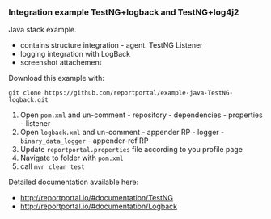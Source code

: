 ### Integration example TestNG+logback and TestNG+log4j2

Java stack example. 

* contains structure integration - agent. TestNG Listener
* logging integration with LogBack
* screenshot attachement

Download this example with:

```shell
git clone https://github.com/reportportal/example-java-TestNG-logback.git
```

  1. Open `pom.xml` and un-comment 
    - repository
    - dependencies
    - properties - listener
  2. Open `logback.xml` and un-comment 
    - appender RP
    - logger - `binary_data_logger`
    - appender-ref RP
  3. Update `reportportal.properties` file according to you profile page
  4. Navigate to folder with `pom.xml`
  5. call `mvn clean test`


Detailed documentation available here:
  - http://reportportal.io/#documentation/TestNG
  - http://reportportal.io/#documentation/Logback


